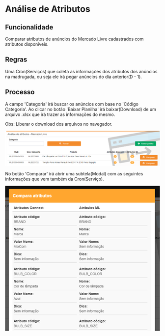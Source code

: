 # Análise de Atributos

## Funcionalidade

Comparar atributos de anúncios do Mercado Livre cadastrados com atributos disponíveis.

## Regras

Uma Cron\(Serviços\) que coleta as informações dos atributos dos anúncios na madrugada, ou seja ele irá pegar anúncios do dia anterior\(D - 1\).

## Processo

A campo 'Categoria' irá buscar os anúncios com base no 'Código Categoria'. Ao clicar no botão 'Baixar Planilha' irá baixar\(Download\) de um arquivo .xlsx que irá trazer as informações do mesmo.

Obs: Liberar o download dos arquivos no navegador.

![](../../.gitbook/assets/analise_de_atributos_1.png)

No botão 'Comparar' irá abrir uma subtela\(Modal\) com as seguintes informações que vem também da Cron\(Serviço\).

![](../../.gitbook/assets/analise_de_atributos_2.png)

